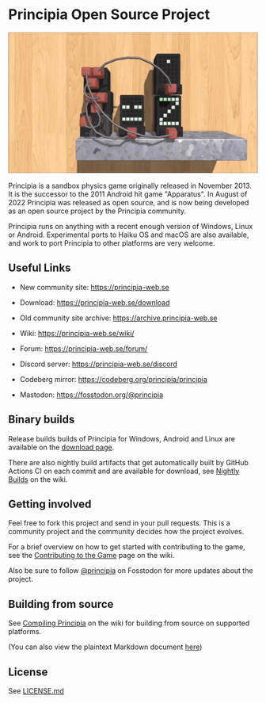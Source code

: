 # Principia Open Source Project
![Principia](https://raw.githubusercontent.com/Bithack/principia/master/data-src/github-image0.gif)

Principia is a sandbox physics game originally released in November 2013. It is the successor to the 2011 Android hit game "Apparatus". In August of 2022 Principia was released as open source, and is now being developed as an open source project by the Principia community.

Principia runs on anything with a recent enough version of Windows, Linux or Android. Experimental ports to Haiku OS and macOS are also available, and work to port Principia to other platforms are very welcome.

## Useful Links
* New community site: https://principia-web.se

* Download: https://principia-web.se/download

* Old community site archive: https://archive.principia-web.se

* Wiki: https://principia-web.se/wiki/

* Forum: https://principia-web.se/forum/

* Discord server: https://principia-web.se/discord

* Codeberg mirror: https://codeberg.org/principia/principia

* Mastodon: https://fosstodon.org/@principia

## Binary builds
Release builds builds of Principia for Windows, Android and Linux are available on the [download page](https://principia-web.se/download).

There are also nightly build artifacts that get automatically built by GitHub Actions CI on each commit and are available for download, see [Nightly Builds](https://principia-web.se/wiki/Nightly_Builds) on the wiki.

## Getting involved
Feel free to fork this project and send in your pull requests. This is a community project and the community decides how the project evolves.

For a brief overview on how to get started with contributing to the game, see the [Contributing to the Game](https://principia-web.se/wiki/Contributing_to_the_Game) page on the wiki.

Also be sure to follow [@principia](https://fosstodon.org/@principia) on Fosstodon for more updates about the project.

## Building from source
See [Compiling Principia](https://principia-web.se/wiki/Compiling_Principia) on the wiki for building from source on supported platforms.

(You can also view the plaintext Markdown document [here](https://raw.githubusercontent.com/principia-game/wiki/master/pages/Compiling_Principia.md))

## License
See [LICENSE.md](LICENSE.md)
